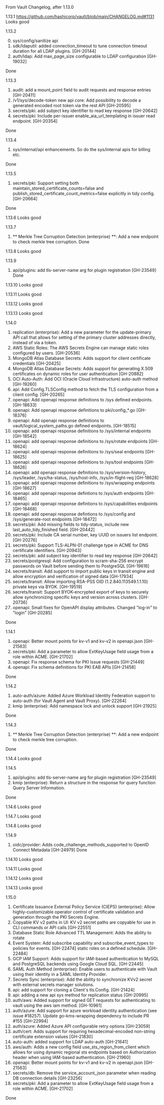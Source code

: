 
From Vault Changelog, after 1.13.0

1.13.1 https://github.com/hashicorp/vault/blob/main/CHANGELOG.md#1131
Looks good

1.13.2

0. sys/config/sanitize api
1. sdk/ldaputil: added connection_timeout to tune connection timeout duration for all LDAP plugins. [GH-20144]
2. auth/ldap: Add max_page_size configurable to LDAP configuration [GH-19032]

Done

1.13.3

1. audit: add a mount_point field to audit requests and response entries [GH-20411]
2. /v1/sys/decode-token new api core: Add possibility to decode a generated encoded root token via the rest API [GH-20595]
3. secrets/pki: add subject key identifier to read key response [GH-20642]
4. secrets/pki: Include per-issuer enable_aia_url_templating in issuer read endpoint. [GH-20354]

Done

1.13.4

1. sys/internal/api enhancements. So do the sys/internal apis for billing etc.

Done

1.13.5

1. secrets/pki: Support setting both maintain_stored_certificate_counts=false and publish_stored_certificate_count_metrics=false explicitly in tidy config. [GH-20664]

Done

1.13.6
Looks good

1.13.7

1. ** Merkle Tree Corruption Detection (enterprise) **: Add a new endpoint to check merkle tree corruption.
Done

1.13.8
Looks good

1.13.9

1. api/plugins: add tls-server-name arg for plugin registration [GH-23549]
Done

1.13.10 Looks good

1.13.11 Looks good

1.13.12 Looks good

1.13.13 Looks good

1.14.0

1. replication (enterprise): Add a new parameter for the update-primary API call that allows for setting of the primary cluster addresses directly, instead of via a token.
2. AWS Static Roles: The AWS Secrets Engine can manage static roles configured by users. [GH-20536]
3. MongoDB Atlas Database Secrets: Adds support for client certificate credentials [GH-20425]
4. MongoDB Atlas Database Secrets: Adds support for generating X.509 certificates on dynamic roles for user authentication [GH-20882]
5. OCI Auto-Auth: Add OCI (Oracle Cloud Infrastructure) auto-auth method [GH-19260]
6. api: Add Config.TLSConfig method to fetch the TLS configuration from a client config. [GH-20265]
7. openapi: Add openapi response definitions to /sys defined endpoints. [GH-18633]
8. openapi: Add openapi response definitions to pki/config_*.go [GH-18376]
9. openapi: Add openapi response definitions to vault/logical_system_paths.go defined endpoints. [GH-18515]
10. openapi: add openapi response definitions to /sys/internal endpoints [GH-18542]
11. openapi: add openapi response definitions to /sys/rotate endpoints [GH-18624]
12. openapi: add openapi response definitions to /sys/seal endpoints [GH-18625]
13. openapi: add openapi response definitions to /sys/tool endpoints [GH-18626]
14. openapi: add openapi response definitions to /sys/version-history, /sys/leader, /sys/ha-status, /sys/host-info, /sys/in-flight-req [GH-18628]
15. openapi: add openapi response definitions to /sys/wrapping endpoints [GH-18627]
16. openapi: add openapi response defintions to /sys/auth endpoints [GH-18465]
17. openapi: add openapi response defintions to /sys/capabilities endpoints [GH-18468]
18. openapi: add openapi response defintions to /sys/config and /sys/generate-root endpoints [GH-18472]
19. secrets/pki: Add missing fields to tidy-status, include new last_auto_tidy_finished field. [GH-20442]
20. secrets/pki: Include CA serial number, key UUID on issuers list endpoint. [GH-20276]
21. secrets/pki: Support TLS-ALPN-01 challenge type in ACME for DNS certificate identifiers. [GH-20943]
22. secrets/pki: add subject key identifier to read key response [GH-20642]
23. secrets/postgresql: Add configuration to scram-sha-256 encrypt passwords on Vault before sending them to PostgreSQL [GH-19616]
24. secrets/transit: Add support to import public keys in transit engine and allow encryption and verification of signed data [GH-17934]
25. secrets/transit: Allow importing RSA-PSS OID (1.2.840.113549.1.1.10) private keys via BYOK. [GH-19519]
26. secrets/transit: Support BYOK-encrypted export of keys to securely allow synchronizing specific keys and version across clusters. [GH-20736]
27. openapi: Small fixes for OpenAPI display attributes. Changed "log-in" to "login" [GH-20285]

Done

1.14.1

1. openapi: Better mount points for kv-v1 and kv-v2 in openapi.json [GH-21563]
2. secrets/pki: Add a parameter to allow ExtKeyUsage field usage from a role within ACME. [GH-21702]
3. openapi: Fix response schema for PKI Issue requests [GH-21449]
4. openapi: Fix schema definitions for PKI EAB APIs [GH-21458]

Done

1.14.2

1. auto-auth/azure: Added Azure Workload Identity Federation support to auto-auth (for Vault Agent and Vault Proxy). [GH-22264]
2. kmip (enterprise): Add namespace lock and unlock support [GH-21925]

Done

1.14.3

1. ** Merkle Tree Corruption Detection (enterprise) **: Add a new endpoint to check merkle tree corruption.

Done

1.14.4 Looks good

1.14.5

1. api/plugins: add tls-server-name arg for plugin registration [GH-23549]
2. kmip (enterprise): Return a structure in the response for query function Query Server Information.

Done

1.14.6 Looks good

1.14.7 Looks good

1.14.8 Looks good

1.14.9

1. oidc/provider: Adds code_challenge_methods_supported to OpenID Connect Metadata [GH-24979]
Done

1.14.10 Looks good

1.14.11 Looks good

1.14.12 Looks good

1.14.13 Looks good

1.15.0

1. Certificate Issuance External Policy Service (CIEPS) (enterprise): Allow highly-customizable operator control of certificate validation and generation through the PKI Secrets Engine.
2. Copyable KV v2 paths in UI: KV v2 secret paths are copyable for use in CLI commands or API calls [GH-22551]
3. Database Static Role Advanced TTL Management: Adds the ability to rotate
4. Event System: Add subscribe capability and subscribe_event_types to policies for events. [GH-22474] static roles on a defined schedule. [GH-22484]
5. GCP IAM Support: Adds support for IAM-based authentication to MySQL and PostgreSQL backends using Google Cloud SQL. [GH-22445]
6. SAML Auth Method (enterprise): Enable users to authenticate with Vault using their identity in a SAML Identity Provider.
7. Secrets Sync (enterprise): Add the ability to synchronize KVv2 secret with external secrets manager solutions.
8. api: add support for cloning a Client's tls.Config. [GH-21424]
9. api: adding a new api sys method for replication status [GH-20995]
10. auth/aws: Added support for signed GET requests for authenticating to vault using the aws iam method. [GH-10961]
11. auth/azure: Add support for azure workload identity authentication (see issue #18257). Update go-kms-wrapping dependency to include PR #155 [GH-22994]
12. auth/azure: Added Azure API configurable retry options [GH-23059]
13. auth/cert: Adds support for requiring hexadecimal-encoded non-string certificate extension values [GH-21830]
14. auto-auth: added support for LDAP auto-auth [GH-21641]
15. aws/auth: Adds a new config field use_sts_region_from_client which allows for using dynamic regional sts endpoints based on Authorization header when using IAM-based authentication. [GH-21960]
16. openapi: Better mount points for kv-v1 and kv-v2 in openapi.json [GH-21563]
17. secrets/db: Remove the service_account_json parameter when reading DB connection details [GH-23256]
18. secrets/pki: Add a parameter to allow ExtKeyUsage field usage from a role within ACME. [GH-21702]

Done







